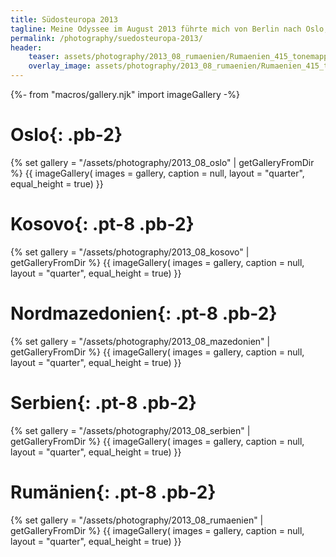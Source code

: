 ```yaml
---
title: Südosteuropa 2013
tagline: Meine Odyssee im August 2013 führte mich von Berlin nach Oslo, anschließend in den Kosovo und über Nordmazedonien und Serbien nach Rumänien :D
permalink: /photography/suedosteuropa-2013/
header:
    teaser: assets/photography/2013_08_rumaenien/Rumaenien_415_tonemapped.jpg
    overlay_image: assets/photography/2013_08_rumaenien/Rumaenien_415_tonemapped.jpg
---
```

{%- from "macros/gallery.njk" import imageGallery -%}
# Oslo{: .pb-2}

{% set gallery = "/assets/photography/2013_08_oslo" | getGalleryFromDir %}
{{ imageGallery(
    images = gallery,
    caption = null,
    layout = "quarter",
    equal_height = true) }}

# Kosovo{: .pt-8 .pb-2}

{% set gallery = "/assets/photography/2013_08_kosovo" | getGalleryFromDir %}
{{ imageGallery(
    images = gallery,
    caption = null,
    layout = "quarter",
    equal_height = true) }}

# Nordmazedonien{: .pt-8 .pb-2}

{% set gallery = "/assets/photography/2013_08_mazedonien" | getGalleryFromDir %}
{{ imageGallery(
    images = gallery,
    caption = null,
    layout = "quarter",
    equal_height = true) }}

# Serbien{: .pt-8 .pb-2}

{% set gallery = "/assets/photography/2013_08_serbien" | getGalleryFromDir %}
{{ imageGallery(
images = gallery,
caption = null,
layout = "quarter",
equal_height = true) }}

# Rumänien{: .pt-8 .pb-2}

{% set gallery = "/assets/photography/2013_08_rumaenien" | getGalleryFromDir %}
{{ imageGallery(
    images = gallery,
    caption = null,
    layout = "quarter",
    equal_height = true) }}